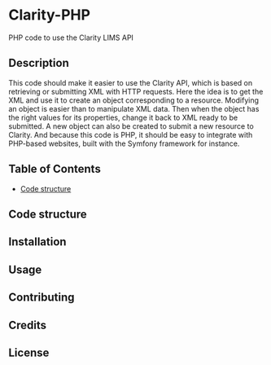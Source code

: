 # Clarity-PHP
PHP code to use the Clarity LIMS API

## Description
This code should make it easier to use the Clarity API, 
which is based on retrieving or submitting XML with HTTP requests. 
Here the idea is to get the XML and use it to create an object corresponding 
to a resource. Modifying an object is easier than to manipulate XML data. 
Then when the object has the right values for its properties, 
change it back to XML ready to be submitted. 
A new object can also be created to submit a new resource to Clarity. 
And because this code is PHP, it should be easy to integrate with PHP-based 
websites, built with the Symfony framework for instance.

## Table of Contents

* [Code structure](#code-structure)

## Code structure

## Installation

## Usage

## Contributing

## Credits

## License
